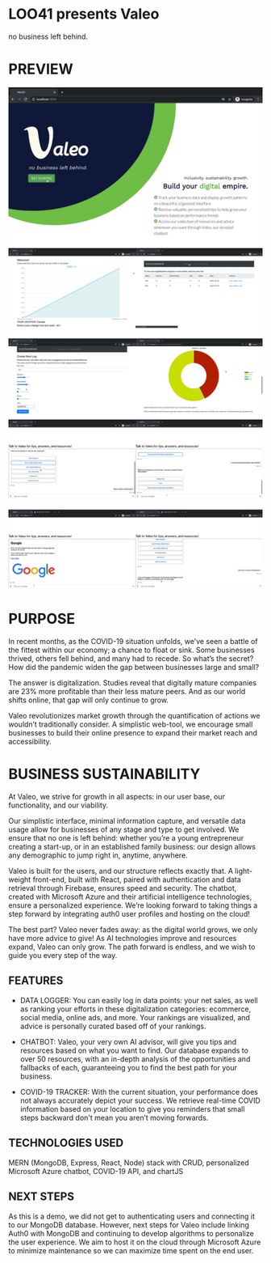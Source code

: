# LOO41 presents Valeo
no business left behind.

# PREVIEW 

![demo photo](home.PNG)
![demo photo](dashboard.PNG)
![demo photo](chatbot.PNG)

# PURPOSE

In recent months, as the COVID-19 situation unfolds, we’ve seen a battle of the fittest within our economy; a chance to float or sink. Some businesses thrived, others fell behind, and many had to recede. So what’s the secret? How did the pandemic widen the gap between businesses large and small?
 
The answer is digitalization. Studies reveal that digitally mature companies are 23% more profitable than their less mature peers. And as our world shifts online, that gap will only continue to grow.

Valeo revolutionizes market growth through the quantification of actions we wouldn’t traditionally consider. A simplistic web-tool, we encourage small businesses to build their online presence to expand their market reach and accessibility.

# BUSINESS SUSTAINABILITY 

At Valeo, we strive for growth in all aspects: in our user base, our functionality, and our viability. 

Our simplistic interface, minimal information capture, and versatile data usage allow for businesses of any stage and type to get involved. We ensure that no one is left behind: whether you’re a young entrepreneur creating a start-up, or in an established family business: our design allows any demographic to jump right in, anytime, anywhere.
 
Valeo is built for the users, and our structure reflects exactly that. A light-weight front-end, built with React, paired with authentication and data retrieval through Firebase, ensures speed and security. The chatbot, created with Microsoft Azure and their artificial intelligence technologies, ensure a personalized experience. We’re looking forward to taking things a step forward by integrating auth0 user profiles and hosting on the cloud! 

The best part? Valeo never fades away: as the digital world grows, we only have more advice to give! As AI technologies improve and resources expand, Valeo can only grow. The path forward is endless, and we wish to guide you every step of the way.

## FEATURES

- DATA LOGGER: You can easily log in data points: your net sales, as well as ranking your efforts in these digitalization categories: ecommerce, social media, online ads, and more. Your rankings are visualized, and advice is personally curated based off of your rankings.

- CHATBOT: Valeo, your very own AI advisor, will give you tips and resources based on what you want to find. Our database expands to over 50 resources, with an in-depth analysis of the opportunities and fallbacks of each, guaranteeing you to find the best path for your business.
 
- COVID-19 TRACKER: With the current situation, your performance does not always accurately depict your success. We retrieve real-time COVID information based on your location to give you reminders that small steps backward don't mean you aren’t moving forwards.

## TECHNOLOGIES USED

MERN (MongoDB, Express, React, Node) stack with CRUD, personalized Microsoft Azure chatbot, COVID-19 API, and chartJS

## NEXT STEPS

As this is a demo, we did not get to authenticating users and connecting it to our MongoDB database. However, next steps for Valeo include linking Auth0 with MongoDB and continuing to develop algorithms to personalize the user experience. We aim to host it on the cloud through Microsoft Azure to minimize maintenance so we can maximize time spent on the end user. 